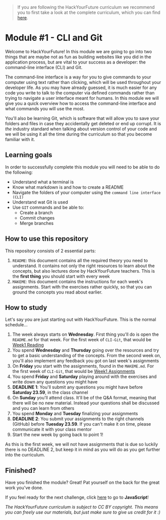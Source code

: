> If you are following the HackYourFuture curriculum we recommend you to first take a look at the complete curriculum, which you can find [here](https://github.com/HackYourFuture/curriculum).

# Module #1 - CLI and Git

Welcome to HackYourFuture! In this module we are going to go into two things that are maybe not as fun as building websites like you did in the application process, but are vital to your success as a developer: the command-line interface (CLI) and Git.

The command-line interface is a way for you to give commands to your computer using text rather than clicking, which will be used throughout your developer life. As you may have already guessed, it is much easier for any code you write to talk to the computer via defined commands rather than trying to navigate a user interface meant for humans. In this module we will give you a quick overview how to access the command-line interface and what commands you will use the most.

You'll also be learning Git, which is software that will allow you to save your folders and files in case they accidentally get deleted or end up corrupt. It is _the_ industry standard when talking about version control of your code and we will be using it all the time during the curriculum so that you become familiar with it.

## Learning goals

In order to successfully complete this module you will need to be able to do the following:

- Understand what a terminal is
- Know what markdown is and how to create a README
- Navigate the folders of your computer using the `command line interface (CLI)`
- Understand wat Git is used
- Use `GIT` commands and be able to:
  - Create a branch
  - Commit changes
  - Merge branches

## How to use this repository

This repository consists of 2 essential parts:

1. `README`: this document contains all the required theory you need to understand. It contains not only the right resources to learn about the concepts, but also lectures done by HackYourFuture teachers. This is the **first thing** you should start with every week
2. `MAKEME`: this document contains the instructions for each week's assignments. Start with the exercises rather quickly, so that you can ground the concepts you read about earlier.

## How to study

Let's say you are just starting out with HackYourFuture. This is the normal schedule...

1. The week always starts on **Wednesday**. First thing you'll do is open the `README.md` for that week. For the first week of `CLI-Git`, that would be [Week1 Reading](/Week1/README.md)
2. You spend **Wednesday** and **Thursday** going over the resources and try to get a basic understanding of the concepts. From the second week on, you'll also implement any feedback you got on last week's assignments
3. On **Friday** you start with the assignments, found in the `MAKEME.md`. For the first week of `CLI-Git`, that would be [Week1 Assignments](/Week1/MAKEME.md)
4. You spend **Friday** and **Saturday** playing around with the exercises and write down any questions you might have
5. **DEADLINE 1**: You'll submit any questions you might have before **Saturday 23.59**, in the class channel
6. On **Sunday** you'll attend class. It'll be of the Q&A format, meaning that there will be no new material. Instead your questions shall be discussed and you can learn from others
7. You spend **Monday** and **Tuesday** finalizing your assignments
8. **DEADLINE 2**: You submit your assignments to the right channels (GitHub) before **Tuesday 23.59**. If you can't make it on time, please communicate it with your class mentor
9. Start the new week by going back to point 1!

As this is the first week, we will not have assignments that is due so luckily there is no DEADLINE 2, but keep it in mind as you will do as you get further into the curriculum.

## Finished?

Have you finished the module? Great! Pat yourself on the back for the great work you've done.

If you feel ready for the next challenge, click [here](https://www.github.com/hackyourfuture/javascript) to go to **JavaScript**!

_The HackYourFuture curriculum is subject to CC BY copyright. This means you can freely use our materials, but just make sure to give us credit for it :)_
